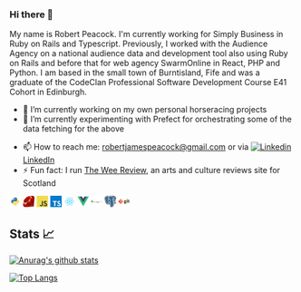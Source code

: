 ### Hi there 👋

My name is Robert Peacock. I'm currently working for Simply Business in Ruby on Rails and Typescript. Previously, I worked with the Audience Agency on a national audience data and development tool also using Ruby on Rails and before that for web agency SwarmOnline in React, PHP and Python. I am based in the small town of Burntisland, Fife and was a graduate of the CodeClan Professional Software Development Course E41 Cohort in Edinburgh. 

- 🔭 I’m currently working on my own personal horseracing projects
- 🌱 I’m currently experimenting with Prefect for orchestrating some of the data fetching for the above 
<!-- - 👯 I’m looking to collaborate on ... -->
<!-- - 🤔 I’m looking for help with ... -->
<!-- - 💬 Ask me about ... -->
- 📫 How to reach me: robertjamespeacock@gmail.com or via [![Linkedin](https://i.stack.imgur.com/gVE0j.png) LinkedIn](https://www.linkedin.com/in/robertjamespeacock)
- ⚡ Fun fact: I run [The Wee Review](https://theweereview.com), an arts and culture reviews site for Scotland 

<code><img height="20" src="https://raw.githubusercontent.com/github/explore/80688e429a7d4ef2fca1e82350fe8e3517d3494d/topics/python/python.png"></code>
<code><img height="20" src="https://raw.githubusercontent.com/github/explore/80688e429a7d4ef2fca1e82350fe8e3517d3494d/topics/ruby/ruby.png"></code>
<code><img height="20" src="https://raw.githubusercontent.com/github/explore/80688e429a7d4ef2fca1e82350fe8e3517d3494d/topics/javascript/javascript.png"></code>
<code><img height="20" src="https://raw.githubusercontent.com/github/explore/80688e429a7d4ef2fca1e82350fe8e3517d3494d/topics/typescript/typescript.png"></code>
<code><img height="20" src="https://raw.githubusercontent.com/github/explore/80688e429a7d4ef2fca1e82350fe8e3517d3494d/topics/react/react.png"></code>
<code><img height="20" src="https://raw.githubusercontent.com/github/explore/80688e429a7d4ef2fca1e82350fe8e3517d3494d/topics/vue/vue.png"></code>
<code><img height="20" src="https://raw.githubusercontent.com/github/explore/80688e429a7d4ef2fca1e82350fe8e3517d3494d/topics/mongodb/mongodb.png"></code>
<code><img height="20" src="https://raw.githubusercontent.com/github/explore/80688e429a7d4ef2fca1e82350fe8e3517d3494d/topics/postgresql/postgresql.png"></code>
<code><img height="20" src="https://raw.githubusercontent.com/github/explore/80688e429a7d4ef2fca1e82350fe8e3517d3494d/topics/git/git.png"></code>

## Stats :chart_with_upwards_trend:

[![Anurag's github stats](https://github-readme-stats.vercel.app/api?username=peaky76&show_icons=true&count_private=true&theme=cobalt2)](https://github.com/anuraghazra/github-readme-stats)

[![Top Langs](https://github-readme-stats.vercel.app/api/top-langs/?username=peaky76&layout=compact&langs_count=10&theme=cobalt2)](https://github.com/anuraghazra/github-readme-stats)


